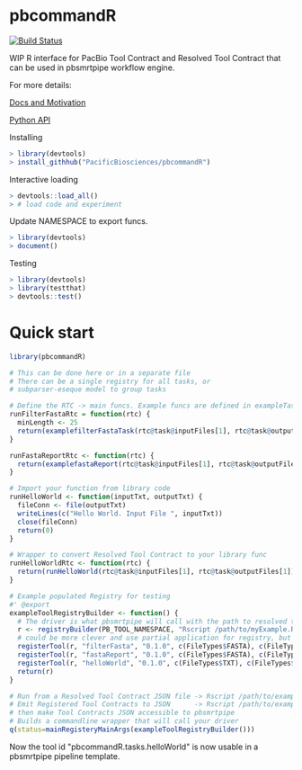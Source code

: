# pbcommandR

[![Build Status](https://travis-ci.org/PacificBiosciences/pbcommandR.svg?branch=master)](https://travis-ci.org/PacificBiosciences/pbcommandR)

WIP R interface for PacBio Tool Contract and Resolved Tool Contract that can be used in pbsmrtpipe workflow engine.

For more details:

[Docs and Motivation](http://pbcommand.readthedocs.org/en/latest/)

[Python API](https://github.com/PacificBiosciences/pbcommand)

Installing

```r
> library(devtools)
> install_githhub("PacificBiosciences/pbcommandR")
```

Interactive loading

```r
> devtools::load_all()
> # load code and experiment
```
Update NAMESPACE to export funcs.

```r
> library(devtools)
> document()
```

Testing

```r
> library(devtools)
> library(testthat)
> devtools::test()
```

# Quick start

```R
library(pbcommandR)

# This can be done here or in a separate file
# There can be a single registry for all tasks, or
# subparser-eseque model to group tasks

# Define the RTC -> main funcs. Example funcs are defined in exampleTasks.R
runFilterFastaRtc = function(rtc) {
  minLength <- 25
  return(examplefilterFastaTask(rtc@task@inputFiles[1], rtc@task@outputFiles[1], minLength))
}

runFastaReportRtc <- function(rtc) {
  return(examplefastaReport(rtc@task@inputFiles[1], rtc@task@outputFiles[1]))
}

# Import your function from library code
runHelloWorld <- function(inputTxt, outputTxt) {
  fileConn <- file(outputTxt)
  writeLines(c("Hello World. Input File ", inputTxt))
  close(fileConn)
  return(0)
}

# Wrapper to convert Resolved Tool Contract to your library func
runHelloWorldRtc <- function(rtc) {
  return(runHelloWorld(rtc@task@inputFiles[1], rtc@task@outputFiles[1]))
}

# Example populated Registry for testing
#' @export
exampleToolRegistryBuilder <- function() {
  # The driver is what pbsmrtpipe will call with the path to resolved tool contract JSON file
  r <- registryBuilder(PB_TOOL_NAMESPACE, "Rscript /path/to/myExample.R run-rtc ")
  # could be more clever and use partial application for registry, but this is fine
  registerTool(r, "filterFasta", "0.1.0", c(FileTypes$FASTA), c(FileTypes$FASTA), 1, FALSE, runFilterFastaRtc)
  registerTool(r, "fastaReport", "0.1.0", c(FileTypes$FASTA), c(FileTypes$FASTA), 1, FALSE, runFastaReportRtc)
  registerTool(r, "helloWorld", "0.1.0", c(FileTypes$TXT), c(FileTypes$TXT), 1, FALSE, runHelloWorldRtc)
  return(r)
}

# Run from a Resolved Tool Contract JSON file -> Rscript /path/to/exampleDriver.R run-rtc /path/to/rtc.json
# Emit Registered Tool Contracts to JSON      -> Rscript /path/to/exampleDriver.R emit-tc /path/to/output-dir
# then make Tool Contracts JSON accessible to pbsmrtpipe
# Builds a commandline wrapper that will call your driver
q(status=mainRegisteryMainArgs(exampleToolRegistryBuilder()))
```

Now the tool id "pbcommandR.tasks.helloWorld" is now usable in a pbsmrtpipe pipeline template.
